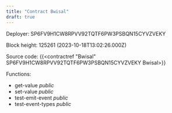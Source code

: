 ```yaml
---
title: "Contract Bwisal"
draft: true
---
```

Deployer: SP6FV9H1CW8RPVV92TQTF6PW3PSBQN15CYVZVEKY


 



Block height: 125261 (2023-10-18T13:02:26.000Z)

Source code: {{<contractref "Bwisal" SP6FV9H1CW8RPVV92TQTF6PW3PSBQN15CYVZVEKY Bwisal>}}

Functions:

* get-value _public_
* set-value _public_
* test-emit-event _public_
* test-event-types _public_
